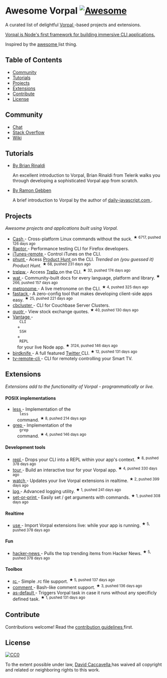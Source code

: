 <h1>
 Awesome Vorpal
 <a href="https://github.com/sindresorhus/awesome">
  <img alt="Awesome" src="https://cdn.rawgit.com/sindresorhus/awesome/d7305f38d29fed78fa85652e3a63e154dd8e8829/media/badge.svg"/>
 </a>
</h1>
<p>
 A curated list of delightful
 <a href="https://github.com/dthree/vorpal">
  Vorpal
 </a>
 -based projects and extensions.
</p>
<p>
 <a href="https://github.com/dthree/vorpal">
  Vorpal is Node's first framework for building immersive CLI applications.
 </a>
</p>
<p>
 Inspired by the
 <a href="https://github.com/sindresorhus/awesome">
  awesome
 </a>
 list thing.
</p>
<h2>
 Table of Contents
</h2>
<ul>
 <li>
  <a href="#community">
   Community
  </a>
 </li>
 <li>
  <a href="#tutorials">
   Tutorials
  </a>
 </li>
 <li>
  <a href="#projects">
   Projects
  </a>
 </li>
 <li>
  <a href="#extensions">
   Extensions
  </a>
 </li>
 <li>
  <a href="#contribute">
   Contribute
  </a>
 </li>
 <li>
  <a href="#license">
   License
  </a>
 </li>
</ul>
<h2>
 Community
</h2>
<ul>
 <li>
  <a href="https://gitter.im/dthree/vorpal">
   Chat
  </a>
 </li>
 <li>
  <a href="http://stackoverflow.com/questions/tagged/vorpal.js">
   Stack Overflow
  </a>
 </li>
 <li>
  <a href="https://github.com/dthree/vorpal/wiki">
   Wiki
  </a>
 </li>
</ul>
<h2>
 Tutorials
</h2>
<ul>
 <li>
  <p>
   <a href="http://developer.telerik.com/featured/creating-node-js-command-line-utilities-improve-workflow/">
    By Brian Rinaldi
   </a>
  </p>
  <p>
   An excellent introduction to Vorpal, Brian Rinaldi from Telerik walks you through developing a sophisticated Vorpal app from scratch.
  </p>
 </li>
 <li>
  <p>
   <a href="http://daily-javascript.com/articles/vorpal/">
    By Ramon Gebben
   </a>
  </p>
  <p>
   A brief introduction to Vorpal by the author of
   <a href="daily-javascript.com">
    daily-javascript.com
   </a>
   .
  </p>
 </li>
</ul>
<h2>
 Projects
</h2>
<p>
 <em>
  Awesome projects and applications built using Vorpal.
 </em>
</p>
<ul>
 <li>
  <a href="https://github.com/dthree/cash">
   Cash
  </a>
  - Cross-platform Linux commands without the suck.
  <sup>
   &#9733 6717, pushed 126 days ago
  </sup>
 </li>
 <li>
  <a href="https://developer.mozilla.org/en-US/Firefox_OS/Automated_testing/Raptor">
   Raptor
  </a>
  - Performance testing CLI for Firefox developers.
 </li>
 <li>
  <a href="https://github.com/mischah/itunes-remote/">
   iTunes-remote
  </a>
  - Control iTunes on the CLI.
 </li>
 <li>
  <a href="https://github.com/Kristories/phunt">
   phunt
  </a>
  - Acess
  <a href="https://www.producthunt.com/">
   Product Hunt
  </a>
  on the CLI.
  <em>
   Trended on (you guessed it) Product Hunt.
  </em>
  <sup>
   &#9733 68, pushed 231 days ago
  </sup>
 </li>
 <li>
  <a href="https://github.com/websitesfortrello/trelew">
   trelew
  </a>
  - Access
  <a href="https://trello.com/">
   Trello
  </a>
  on the CLI.
  <sup>
   &#9733 32, pushed 174 days ago
  </sup>
 </li>
 <li>
  <a href="https://github.com/dthree/wat">
   wat
  </a>
  - Community-built docs for every language, platform and library.
  <sup>
   &#9733 266, pushed 157 days ago
  </sup>
 </li>
 <li>
  <a href="https://github.com/AljoschaMeyer/metronome-cli">
   metronome
  </a>
  - A live metronome on the CLI.
  <sup>
   &#9733 4, pushed 325 days ago
  </sup>
 </li>
 <li>
  <a href="https://github.com/fastack/cli">
   fastack
  </a>
  - A zero-config tool that makes developing client-side apps easy.
  <sup>
   &#9733 25, pushed 221 days ago
  </sup>
 </li>
 <li>
  <a href="https://www.npmjs.com/package/cbcluster">
   cbcluster
  </a>
  - CLI for Couchbase Server Clusters.
 </li>
 <li>
  <a href="https://github.com/andrerpena/quotr">
   quotr
  </a>
  - View stock exchange quotes.
  <sup>
   &#9733 40, pushed 130 days ago
  </sup>
 </li>
 <li>
  <a href="https://github.com/dthree/vantage">
   Vantage
  </a>
  -
  <code>
   CLI
  </code>
  +
  <code>
   SSH
  </code>
  +
  <code>
   REPL
  </code>
  for your live Node app.
  <sup>
   &#9733 3124, pushed 146 days ago
  </sup>
 </li>
 <li>
  <a href="https://github.com/vanita5/birdknife">
   birdknife
  </a>
  - A full featured
  <a href="https://twitter.com/">
   Twitter
  </a>
  CLI.
  <sup>
   &#9733 12, pushed 131 days ago
  </sup>
 </li>
 <li>
  <a href="https://github.com/Glavin001/tv-remote-cli">
   tv-remote-cli
  </a>
  - CLI for remotely controlling your Smart TV.
 </li>
</ul>
<h2>
 Extensions
</h2>
<p>
 <em>
  Extensions add to the functionality of Vorpal - programmatically or live.
 </em>
</p>
<h4>
 POSIX implementations
</h4>
<ul>
 <li>
  <a href="https://github.com/vorpaljs/vorpal-less">
   less
  </a>
  - Implementation of the
  <code>
   less
  </code>
  command.
  <sup>
   &#9733 8, pushed 214 days ago
  </sup>
 </li>
 <li>
  <a href="https://github.com/vorpaljs/vorpal-grep">
   grep
  </a>
  - Implementation of the
  <code>
   grep
  </code>
  command.
  <sup>
   &#9733 4, pushed 146 days ago
  </sup>
 </li>
</ul>
<h4>
 Development tools
</h4>
<ul>
 <li>
  <a href="https://github.com/vorpaljs/vorpal-repl">
   repl
  </a>
  - Drops your CLI into a REPL within your app's context.
  <sup>
   &#9733 8, pushed 378 days ago
  </sup>
 </li>
 <li>
  <a href="https://github.com/vorpaljs/vorpal-tour">
   tour
  </a>
  - Build an interactive tour for your Vorpal app.
  <sup>
   &#9733 4, pushed 330 days ago
  </sup>
 </li>
 <li>
  <a href="https://github.com/vantagejs/vantage-watch">
   watch
  </a>
  - Updates your live Vorpal extensions in realtime.
  <sup>
   &#9733 2, pushed 399 days ago
  </sup>
 </li>
 <li>
  <a href="https://github.com/AljoschaMeyer/vorpal-log">
   log
  </a>
  - Advanced logging utility.
  <sup>
   &#9733 1, pushed 241 days ago
  </sup>
 </li>
 <li>
  <a href="https://github.com/AljoschaMeyer/vorpal-setorprint">
   set-or-print
  </a>
  - Easily set / get arguments with commands.
  <sup>
   &#9733 1, pushed 308 days ago
  </sup>
 </li>
</ul>
<h4>
 Realtime
</h4>
<ul>
 <li>
  <a href="https://github.com/vorpaljs/vorpal-use">
   use
  </a>
  - Import Vorpal extensions live: while your app is running.
  <sup>
   &#9733 5, pushed 378 days ago
  </sup>
 </li>
</ul>
<h4>
 Fun
</h4>
<ul>
 <li>
  <a href="https://github.com/vorpaljs/vorpal-hacker-news">
   hacker-news
  </a>
  - Pulls the top trending items from Hacker News.
  <sup>
   &#9733 5, pushed 378 days ago
  </sup>
 </li>
</ul>
<h4>
 Toolbox
</h4>
<ul>
 <li>
  <a href="https://github.com/subk/vorpal-rc">
   rc
  </a>
  - Simple .rc file support.
  <sup>
   &#9733 5, pushed 137 days ago
  </sup>
 </li>
 <li>
  <a href="https://github.com/subk/vorpal-comment">
   comment
  </a>
  - Bash-like comment support.
  <sup>
   &#9733 3, pushed 136 days ago
  </sup>
 </li>
 <li>
  <a href="https://github.com/ialpert/vorpal-as-default">
   as-default
  </a>
  - Triggers Vorpal task in case it runs without any specificly defined task.
  <sup>
   &#9733 1, pushed 131 days ago
  </sup>
 </li>
</ul>
<h2>
 Contribute
</h2>
<p>
 Contributions welcome! Read the
 <a href="contributing.md">
  contribution guidelines
 </a>
 first.
</p>
<h2>
 License
</h2>
<p>
 <a href="http://creativecommons.org/publicdomain/zero/1.0/">
  <img alt="CC0" src="http://i.creativecommons.org/p/zero/1.0/88x31.png"/>
 </a>
</p>
<p>
 To the extent possible under law,
 <a href="https://github.com/dthree">
  David Caccavella
 </a>
 has waived all copyright and related or neighboring rights to this work.
</p>
